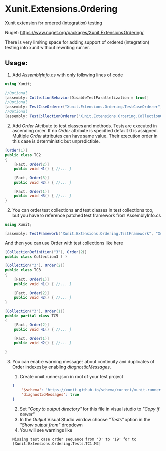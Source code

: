 # Xunit.Extensions.Ordering
Xunit extension for ordered (integration) testing

Nuget: https://www.nuget.org/packages/Xunit.Extensions.Ordering/

There is very limiting space for adding support of ordered (integration) testing into xunit without rewriting runner. 

## Usage:

1. Add *AssemblyInfo.cs* with only following lines of code

```c#
using Xunit;

//Optional
[assembly: CollectionBehavior(DisableTestParallelization = true)]
//Optional
[assembly: TestCaseOrderer("Xunit.Extensions.Ordering.TestCaseOrderer", "Xunit.Extensions.Ordering")]
//Optional
[assembly: TestCollectionOrderer("Xunit.Extensions.Ordering.CollectionOrderer", "Xunit.Extensions.Ordering")]
```

2. Add *Order* Attribute to test classes and methods. Tests are executed in ascending order. If no *Order* attribute is specified default 0 is assigned. Multiple *Order* attributes can have same value. Their execution order in this case is deterministic but unpredictible.

```c#
[Order(1)]
public class TC2
{
	[Fact, Order(2)]
	public void M1() { //... }

	[Fact, Order(3)]
	public void M2() { //... }

	[Fact, Order(1)]
	public void M3() { //... }
}
```
2. You can order test collections and test classes in test collections too, but you have to reference patched test framework from AssemblyInfo.cs

```c#
using Xunit;

[assembly: TestFramework("Xunit.Extensions.Ordering.TestFramework", "Xunit.Extensions.Ordering")]
```

And then you can use Order with test collections like here

```c#
[CollectionDefinition("3"), Order(2)]
public class Collection3 { }
```
```c#
[Collection("3"), Order(2)]
public class TC3
{
	[Fact, Order(1)]
	public void M1() { //... }

	[Fact, Order(2)]
	public void M2() { //... }
}
```
```c#
[Collection("3"), Order(1)]
public partial class TC5
{
	[Fact, Order(2)]
	public void M1() { //... }

	[Fact, Order(1)]
	public void M2() { //... }

}
```

3. You can enable warning messages about continuity and duplicates of Order indexes by enabling *diagnosticMessages*.
 
	1. Create xnuit.runner.json in root of your test project 
	```json
	{
		"$schema": "https://xunit.github.io/schema/current/xunit.runner.schema.json",
		"diagnosticMessages": true
	}
	```
	2. Set *"Copy to output directory"* for this file in visual studio to *"Copy if newer"*
	3. In the *Output* Visual Studio window choose *"Tests"* option in the *"Show output from"* dropdown
	4. You will see warnings like 
	```console
	Missing test case order sequence from '3' to '19' for tc [Xunit.Extensions.Ordering.Tests.TC1.M2]
 	```
